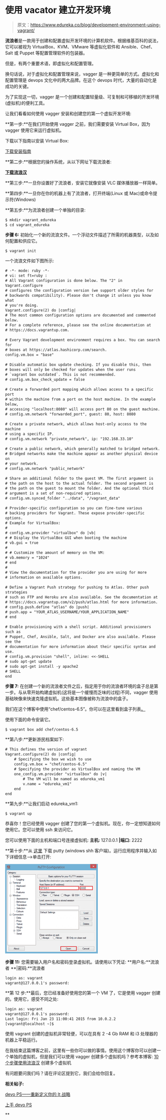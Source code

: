 # 使用 vacator 建立开发环境

> 原文：<https://www.edureka.co/blog/development-environment-using-vagrant/>

**流浪者**是一款用于创建和配置虚拟开发环境的计算机软件。根据维基百科的说法，它可以被视为 VirtualBox、KVM、VMware 等虚拟化软件和 Ansible、Chef、Salt 或 Puppet 等配置管理软件的包装器。

但是，有两个重要术语，即虚拟化和配置管理。

换句话说，对于虚拟化和配置管理来说，vagger 是一种更简单的方式。虚拟化和配置管理是 devops 文化中的两大品牌。在这个 devops 时代，大量的自动化是成功的关键。

为了实现这一切，vagger 是一个创建和配置轻量级、可复制和可移植的开发环境(虚拟机)的便利工具。

让我们看看如何使用 vagger 安装和创建您的第一个虚拟开发环境:

**第一步:**在我们开始使用 vagger 之前，我们需要安装 Virtual Box，因为 vagger 使用它来运行虚拟机。

下载以下指南以安装 Virtual Box:

[下载安装指南](https://edureka.wistia.com/medias/0wli9uajtu/download?media_file_id=66500346%20course_id=67)

**第二步:**根据您的操作系统，从以下网址下载流浪者:

**[下载流浪汉](https://www.vagrantup.com/downloads.html "Download Vagrant")**

**第三步:**一旦你设置好了流浪者，安装它就像安装 VLC 媒体播放器一样简单。

**第四步:**一旦你在你的机器上有了流浪者，打开终端(Linux 或 Mac)或命令提示符(Windows)

**第五步:**为流浪者创建一个单独的目录:

```
$ mkdir vagrant_edureka
$ cd vagrant_edureka
```

**步骤 6:** 初始化一个新的流浪文件。一个浮动文件描述了所需的机器类型，以及如何配置和供应它。

```
$ vagrant init
```

一个流浪文件如下图所示:

```
# -*- mode: ruby -*-
# vi: set ft=ruby :
# All Vagrant configuration is done below. The "2" in Vagrant.configure
# configures the configuration version (we support older styles for
# backwards compatibility). Please don't change it unless you know what
# you're doing.
Vagrant.configure(2) do |config|
# The most common configuration options are documented and commented below.
# For a complete reference, please see the online documentation at
# https://docs.vagrantup.com.

# Every Vagrant development environment requires a box. You can search for
# boxes at https://atlas.hashicorp.com/search.
config.vm.box = "base"

# Disable automatic box update checking. If you disable this, then
# boxes will only be checked for updates when the user runs
# `vagrant box outdated`. This is not recommended.
# config.vm.box_check_update = false

# Create a forwarded port mapping which allows access to a specific port
# within the machine from a port on the host machine. In the example below,
# accessing "localhost:8080" will access port 80 on the guest machine.
# config.vm.network "forwarded_port", guest: 80, host: 8080

# Create a private network, which allows host-only access to the machine
# using a specific IP.
# config.vm.network "private_network", ip: "192.168.33.10"

# Create a public network, which generally matched to bridged network.
# Bridged networks make the machine appear as another physical device on
# your network.
# config.vm.network "public_network"

# Share an additional folder to the guest VM. The first argument is
# the path on the host to the actual folder. The second argument is
# the path on the guest to mount the folder. And the optional third
# argument is a set of non-required options.
# config.vm.synced_folder "../data", "/vagrant_data"

# Provider-specific configuration so you can fine-tune various
# backing providers for Vagrant. These expose provider-specific options.
# Example for VirtualBox:
#
# config.vm.provider "virtualbox" do |vb|
# # Display the VirtualBox GUI when booting the machine
# vb.gui = true
#
# # Customize the amount of memory on the VM:
# vb.memory = "1024"
# end
#
# View the documentation for the provider you are using for more
# information on available options.

# Define a Vagrant Push strategy for pushing to Atlas. Other push strategies
# such as FTP and Heroku are also available. See the documentation at
# https://docs.vagrantup.com/v2/push/atlas.html for more information.
# config.push.define "atlas" do |push|
# push.app = "YOUR_ATLAS_USERNAME/YOUR_APPLICATION_NAME"
# end

# Enable provisioning with a shell script. Additional provisioners such as
# Puppet, Chef, Ansible, Salt, and Docker are also available. Please see the
# documentation for more information about their specific syntax and use.
# config.vm.provision "shell", inline: <<-SHELL
# sudo apt-get update
# sudo apt-get install -y apache2
# SHELL
end
```

**步骤 7:** 在创建一个新的流浪者文件之后，指定用于你的流浪者环境的盒子总是第一步。与从零开始构建虚拟机(这将是一个缓慢而乏味的过程)不同，vagger 使用基础映像来快速克隆虚拟机。这些基本图像被称为流浪中的盒子。

我们在这个博客中使用“chef/centos-6.5”。你可以在这里看到盒子列表[。](https://atlas.hashicorp.com/boxes/search?.com&vagrantcloud=1 "List of Boxes")

使用下面的命令安装它。

```
$ vagrant box add chef/centos-6.5
```

**第八步:**更新游民档案如下:

```
# This defines the version of vagrant
Vagrant.configure(2) do |config|
	# Specifying the box we wish to use
	config.vm.box = "chef/centos-6.5"
	# Specifying the provider as VirtualBox and naming the VM
	one_config.vm.provider "virtualbox" do |v|
		# The VM will be named as edureka_vm1
		v.name = "edureka_vm1"
	end
end
```

**第九步:**让我们启动 edureka_vm1:

```
$ vagrant up
```

恭喜你！您已经使用 vagger 创建了您的第一个虚拟机。现在，你一定想知道如何使用它。您可以使用 ssh 来访问它。

您可以使用下面的主机和端口号连接虚拟机: **主机:** 127.0.0.1 **|端口:** 2222

**第十步:**从 [这里](http://the.earth.li/~sgtatham/putty/latest/x86/putty.exe "Putty Download") 下载 putty (windows shh 客户端)。运行应用程序并输入如下详细信息–>单击打开:

[![Putty Configuration](img/f03fa8d7b776e4946cb264957e67051c.png "Putty Configuration")](https://cdn.edureka.co/blog/wp-content/uploads/2015/01/puttyN.png)

**步骤 11:** 您需要输入用户名和密码登录虚拟机。请使用以下凭证: **用户名:**流浪者 **|密码:**流浪者

```
login as: vagrant
vagrant@127.0.0.1's password:
```

**第 12 步:**最后，您已经准备好使用您的第一个 VM 了，它是使用 vagger 创建的。使用它，感受不同之处:

```
login as: vagrant
vagrant@127.0.0.1's password:
Last login: Fri Jan 23 11:00:41 2015 from 10.0.2.2
[vagrant@localhost ~]$
```

使用 vagrant 创建的虚拟机非常轻便，可以在具有 2 -4 Gb RAM 和 i3 处理器的机器上平稳运行。

在我结束这篇博客之前，这里有一些你可以做的事情。使用这个博客你可以创建一个单独的虚拟机，但是我们可以使用 vagger 创建多个虚拟机吗？参考本博客: [10 个步骤使用流浪汉](https://www.edureka.co/blog/10-steps-to-create-multiple-vms-using-vagrant/ "10 Steps To Create Multiple Virtual Machines Using Vagrant") 创建多个虚拟机

有问题要问我们吗？请在评论区提到它，我们会给你回复。

**相关帖子:**

[](https://www.edureka.co/blog/mystery-of-devops/ "Mystery Of Devops")

[devo PS——重新定义你的 It 战略](https://www.edureka.co/blog/videos/devops-redefining-your-it-strategy/ "Devops-Redefining-your-It-Strategy")

[上手 devo PS](https://www.edureka.co/devops "Devops")

**